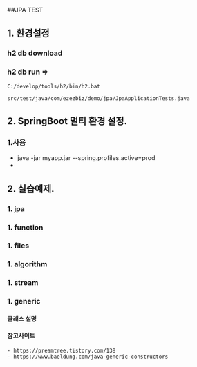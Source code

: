 ##JPA TEST

## 1. 환경설정
### h2 db download
### h2 db run => 
```
C:/develop/tools/h2/bin/h2.bat
```
```
src/test/java/com/ezezbiz/demo/jpa/JpaApplicationTests.java
```

## 2. SpringBoot 멀티 환경 설정.

### 1.사용
  - java -jar myapp.jar --spring.profiles.active=prod
  - 


## 2. 실습예제.
### 1. jpa
### 1. function
### 1. files
### 1. algorithm
### 1. stream
### 1. generic
#### 클래스 설명

#### 참고사이트
    - https://preamtree.tistory.com/138
    - https://www.baeldung.com/java-generic-constructors
